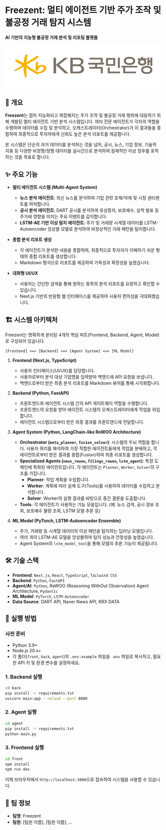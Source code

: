 # **Freezent: 멀티 에이전트 기반 주가 조작 및 불공정 거래 탐지 시스템**

**AI 기반의 지능형 불공정 거래 분석 및 리포팅 플랫폼**

![KB_s_kr3.png](front/public/KB_s_kr3.png)

## 📜 개요

**Freezent**는 점차 지능화되고 복잡해지는 주가 조작 및 불공정 거래 행위에 대응하기 위해 개발된 멀티 에이전트 기반 분석 시스템입니다. 여러 전문 에이전트가 각자의 역할을 수행하며 데이터를 수집 및 분석하고, 오케스트레이터(Orchestrator)가 이 결과들을 종합하여 최종적으로 투자자에게 신뢰도 높은 분석 리포트를 제공합니다.

본 시스템은 단순히 과거 데이터를 분석하는 것을 넘어, 공시, 뉴스, 기업 정보, 기술적 지표 등 다양한 비정형/정형 데이터를 실시간으로 분석하여 잠재적인 이상 징후를 포착하는 것을 목표로 합니다.

## ✨ 주요 기능

*   **멀티 에이전트 시스템 (Multi-Agent System)**
    *   **뉴스 분석 에이전트**: 최신 뉴스를 분석하여 기업 관련 호재/악재 및 시장 센티멘트를 파악합니다.
    *   **공시 분석 에이전트**: DART 공시를 분석하여 유상증자, 보호예수, 실적 발표 등 주가에 영향을 미치는 주요 이벤트를 감지합니다.
    *   **LSTM-AE 기반 이상 탐지 에이전트**: 주가 및 거래량 시계열 데이터를 LSTM-Autoencoder 앙상블 모델로 분석하여 비정상적인 거래 패턴을 탐지합니다.

*   **종합 분석 리포트 생성**
    *   각 에이전트가 분석한 내용을 종합하여, 최종적으로 투자자가 이해하기 쉬운 형태의 종합 리포트를 생성합니다.
    *   Markdown 형식으로 리포트를 제공하여 가독성과 확장성을 높였습니다.

*   **대화형 UI/UX**
    *   사용자는 간단한 검색을 통해 원하는 종목의 분석 리포트를 요청하고 확인할 수 있습니다.
    *   Next.js 기반의 반응형 웹 인터페이스를 제공하여 사용자 편의성을 극대화했습니다.

## 🏗️ 시스템 아키텍처

Freezent는 명확하게 분리된 4개의 핵심 파트(Frontend, Backend, Agent, Model)로 구성되어 있습니다.

```
[Frontend] <=> [Backend] <=> [Agent System] <=> [ML Model]
```

1.  **Frontend (Next.js, TypeScript)**
    *   사용자 인터페이스(UI/UX)를 담당합니다.
    *   사용자로부터 분석 대상 기업명을 입력받아 백엔드에 API 요청을 보냅니다.
    *   백엔드로부터 받은 최종 분석 리포트를 Markdown 뷰어를 통해 시각화합니다.

2.  **Backend (Python, FastAPI)**
    *   프론트엔드와 에이전트 시스템 간의 API 게이트웨이 역할을 수행합니다.
    *   프론트엔드의 요청을 받아 에이전트 시스템의 오케스트레이터에게 작업을 위임합니다.
    *   에이전트 시스템으로부터 받은 최종 결과를 프론트엔드에 전달합니다.

3.  **Agent System (Python, LangChain-like ReWOO Architecture)**
    *   **Orchestrator (`meta_planner`, `fusion_solver`)**: 시스템의 두뇌 역할을 합니다. 사용자 쿼리를 해석하여 가장 적합한 에이전트들에게 작업을 분배하고, 각 에이전트로부터 받은 결과를 종합(Fusion)하여 최종 리포트를 생성합니다.
    *   **Specialized Agents (`news_rewoo`, `filings_rewoo`, `lstm_agent`)**: 특정 도메인에 특화된 에이전트입니다. 각 에이전트는 `Planner`, `Worker`, `Solver`의 구조를 가집니다.
        *   **Planner**: 작업 계획을 수립합니다.
        *   **Worker**: 계획에 따라 실제 도구(Tools)를 사용하여 데이터를 수집하고 분석합니다.
        *   **Solver**: Worker의 실행 결과를 바탕으로 중간 결론을 도출합니다.
    *   **Tools**: 각 에이전트가 사용하는 기능 모음입니다. (예: 뉴스 검색, 공시 정보 조회, 보호예수 물량 조회, LSTM 모델 추론 등)

4.  **ML Model (PyTorch, LSTM-Autoencoder Ensemble)**
    *   주가, 거래량 등 시계열 데이터의 이상 패턴을 탐지하는 딥러닝 모델입니다.
    *   여러 개의 LSTM-AE 모델을 앙상블하여 탐지 성능과 안정성을 높였습니다.
    *   Agent System의 `lstm_model_tool`을 통해 모델의 추론 기능이 제공됩니다.

## 🛠️ 기술 스택

*   **Frontend**: `Next.js`, `React`, `TypeScript`, `Tailwind CSS`
*   **Backend**: `Python`, `FastAPI`
*   **Agent/AI**: `Python`, ReWOO (Reasoning WithOut Observation) Agent Architecture, `Pydantic`
*   **ML Model**: `PyTorch`, `LSTM-Autoencoder`
*   **Data Source**: DART API, Naver News API, KRX DATA

## 🚀 실행 방법

### 사전 준비

*   Python 3.9+
*   Node.js 20.x+
*   각 폴더(`front`, `back`, `agent`)의 `.env.example` 파일을 `.env` 파일로 복사하고, 필요한 API 키 및 환경 변수를 설정하세요.

### 1. Backend 실행

```bash
cd back
pip install -r requirements.txt
uvicorn main:app --reload --port 8000
```

### 2. Agent 실행

```bash
cd agent
pip install -r requirements.txt
python main.py
```

### 3. Frontend 실행

```bash
cd front
npm install
npm run dev
```

이제 브라우저에서 `http://localhost:3000`으로 접속하여 시스템을 사용할 수 있습니다.

## 👥 팀 정보

*   **팀명**: Freezent
*   **팀원**: [팀원 이름], [팀원 이름], ...

